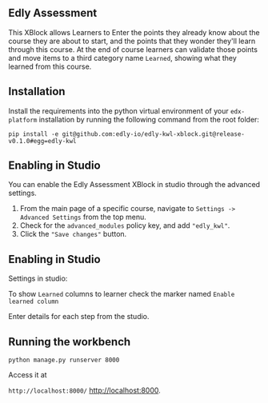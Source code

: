 Edly Assessment
---------------------------------------------

This XBlock allows Learners to Enter the points they already know about the course they are about to 
start, and the points that they wonder they'll learn through this course. At the end of course learners can
validate those points and move items to a third category name `Learned`, showing what they learned from this course. 

Installation
------------

Install the requirements into the python virtual environment of your
``edx-platform`` installation by running the following command from the
root folder:

    pip install -e git@github.com:edly-io/edly-kwl-xblock.git@release-v0.1.0#egg=edly-kwl

Enabling in Studio
------------------

You can enable the Edly Assessment XBlock in studio through the
advanced settings.

1. From the main page of a specific course, navigate to
   `Settings -> Advanced Settings` from the top menu.
2. Check for the ``advanced_modules`` policy key, and add
   ``"edly_kwl"``.
3. Click the `"Save changes"` button.


Enabling in Studio
------------------

Settings in studio:

To show `Learned` columns to learner check the marker named `Enable learned column`

Enter details for each step from the studio.

Running the workbench
---------------------
`python manage.py runserver 8000`

Access it at 

`http://localhost:8000/` <http://localhost:8000>.
